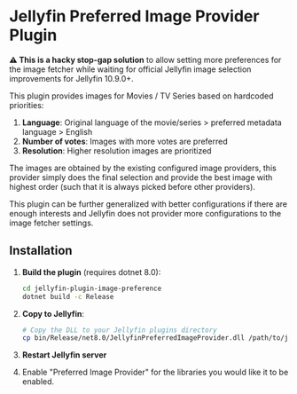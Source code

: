 # Jellyfin Preferred Image Provider Plugin

**⚠️ This is a hacky stop-gap solution** to allow setting more preferences for the image fetcher while waiting for official Jellyfin image selection improvements for Jellyfin 10.9.0+.

This plugin provides images for Movies / TV Series based on hardcoded priorities:

1. **Language**: Original language of the movie/series > preferred metadata language > English
2. **Number of votes**: Images with more votes are preferred
3. **Resolution**: Higher resolution images are prioritized

The images are obtained by the existing configured image providers, this provider simply does the
final selection and provide the best image with highest order (such that it is always picked before
other providers).

This plugin can be further generalized with better configurations if there are enough interests and
Jellyfin does not provider more configurations to the image fetcher settings.

## Installation

1. **Build the plugin** (requires dotnet 8.0):

   ```bash
   cd jellyfin-plugin-image-preference
   dotnet build -c Release
   ```

2. **Copy to Jellyfin**:

   ```bash
   # Copy the DLL to your Jellyfin plugins directory
   cp bin/Release/net8.0/JellyfinPreferredImageProvider.dll /path/to/jellyfin/plugins/JellyfinPreferredImageProvider_0.0.1.0
   ```

3. **Restart Jellyfin server**

4. Enable "Preferred Image Provider" for the libraries you would like it to be enabled.
